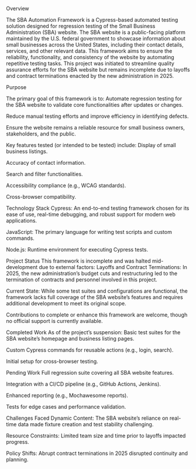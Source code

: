 Overview

The SBA Automation Framework is a Cypress-based automated testing solution designed for regression testing of the Small Business Administration (SBA) website. The SBA website is a public-facing platform maintained by the U.S. federal government to showcase information about small businesses across the United States, including their contact details, services, and other relevant data. This framework aims to ensure the reliability, functionality, and consistency of the website by automating repetitive testing tasks.
This project was initiated to streamline quality assurance efforts for the SBA website but remains incomplete due to layoffs and contract terminations enacted by the new administration in 2025.

Purpose

The primary goal of this framework is to:
Automate regression testing for the SBA website to validate core functionalities after updates or changes.

Reduce manual testing efforts and improve efficiency in identifying defects.

Ensure the website remains a reliable resource for small business owners, stakeholders, and the public.

Key features tested (or intended to be tested) include:
Display of small business listings.

Accuracy of contact information.

Search and filter functionalities.

Accessibility compliance (e.g., WCAG standards).

Cross-browser compatibility.

Technology Stack
Cypress: An end-to-end testing framework chosen for its ease of use, real-time debugging, and robust support for modern web applications.

JavaScript: The primary language for writing test scripts and custom commands.

Node.js: Runtime environment for executing Cypress tests.

Project Status
This framework is incomplete and was halted mid-development due to external factors:
Layoffs and Contract Terminations: In 2025, the new administration’s budget cuts and restructuring led to the termination of contracts and personnel involved in this project.

Current State: While some test suites and configurations are functional, the framework lacks full coverage of the SBA website’s features and requires additional development to meet its original scope.

Contributions to complete or enhance this framework are welcome, though no official support is currently available.

Completed Work
As of the project’s suspension:
Basic test suites for the SBA website’s homepage and business listing pages.

Custom Cypress commands for reusable actions (e.g., login, search).

Initial setup for cross-browser testing.

Pending Work
Full regression suite covering all SBA website features.

Integration with a CI/CD pipeline (e.g., GitHub Actions, Jenkins).

Enhanced reporting (e.g., Mochawesome reports).

Tests for edge cases and performance validation.

Challenges Faced
Dynamic Content: The SBA website’s reliance on real-time data made fixture creation and test stability challenging.

Resource Constraints: Limited team size and time prior to layoffs impacted progress.

Policy Shifts: Abrupt contract terminations in 2025 disrupted continuity and planning.

